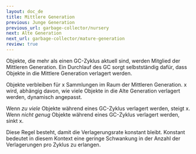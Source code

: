 ```yaml
---
layout: doc_de
title: Mittlere Generation
previous: Junge Generation
previous_url: garbage-collector/nursery
next: Alte Generation
next_url: garbage-collector/mature-generation
review: true
---
```


Objekte, die mehr als einen GC-Zyklus aktuell sind, werden Mitglied der
Mittleren Generation. Ein Durchlauf des GC sorgt selbstständig dafür, dass
Objekte in die Mittlere Generation verlagert werden.

Objekte verbleiben für x Sammlungen im Raum der Mittleren Generation. x wird,
abhängig davon, wie viele Objekte in die Alte Generation verlagert werden,
dynamisch angepasst.

Wenn *zu viele* Objekte während eines GC-Zyklus verlagert werden, steigt x.
Wenn *nicht genug* Objekte während eines GC-Zyklus verlagert werden, sinkt x.

Diese Regel besteht, damit die Verlagerungsrate konstant bleibt. Konstant
bedeutet in diesem Kontext eine geringe Schwankung in der Anzahl der
Verlagerungen pro Zyklus zu erlangen.

